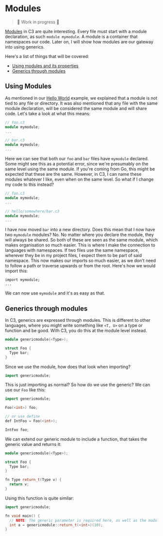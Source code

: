 # Modules

> 🚧 Work in progress 🚧

[Modules](https://c3-lang.org/references/docs/modules/) in C3 are quite interesting. Every file must start with a module declaration, as such `module mymodule`. A module is a container that namespaces our code. Later on, I will show how modules are our gateway into using generics.

Here's a list of things that will be covered:
- [Using modules and its properties](#using-modules)
- [Generics through modules](#generics-through-modules)

## Using Modules

As mentioned in our [Hello World](hello_world.md) example, we explained that a module is not tied to any file or directory. It was also mentioned that any file with the same module declaration, will be considered the same module and will share code. Let's take a look at what this means:

```c++
// foo.c3
module mymodule;
...

// bar.c3
module mymodule;
...
```

Here we can see that both our `foo` and `bar` files have `mymodule` declared. Some might see this as a potential error, since we're presumably on the same level using the same module. If you're coming from Go, this might be expected that these are the same. However, in C3, I can name these modules whatever I like, even when on the same level. So what if I change my code to this instead?

```c++
// foo.c3
module mymodule;
...

// hello/somewhere/bar.c3
module mymodule;
...
```

I have now moved `bar` into a new directory. Does this mean that I now have two `mymodule` modules? No. No matter where you declare the module, they will always be shared. So both of these are seen as the same module, which makes organisation so much easier. This is where I make the connection to languages with namespaces. If two files use the same namespace, wherever they be in my project files, I expect them to be part of said namespace. This now makes our imports so much easier, as we don't need to follow a path or traverse upwards or from the root. Here's how we would import this:

```c+++
import mymodule;
...
```

We can now use `mymodule` and it's as easy as that.

## Generics through modules

In C3, generics are expressed through modules. This is different to other languages, where you might write something like `<T, U>` on a type or function and be good. With C3, you do this at the module level instead.

```c++
module genericmodule(<Type>);

struct Foo {
  Type bar;
}
```

Since we use the module, how does that look when importing?

```c++
import genericmodule;
```

This is just importing as normal? So how do we use the generic? We can use our `Foo` like this:

```c++
import genericmodule;

Foo(<int>) foo;

// or use define
def IntFoo = Foo(<int>);

IntFoo foo;
```

We can extend our generic module to include a function, that takes the generic value and returns it:

```c++
module genericmodule(<Type>);

struct Foo {
  Type bar;
}

fn Type return_t(Type v) {
  return v;
}
```

Using this function is quite similar:
```c++
import genericmodule;

fn void main() {
  // NOTE: The generic parameter is required here, as well as the module name prefix
  int a = genericmodule::return_t(<int>)(10);
}